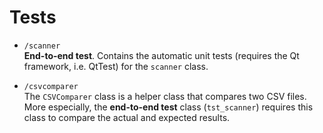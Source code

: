 # Tests

 - `/scanner`    
        **End-to-end test**.
        Contains the automatic unit tests (requires the Qt framework, i.e. QtTest) for the `scanner` class.

 - `/csvcomparer`     
        The `CSVComparer` class is a helper class that compares two CSV files.
        More especially, the **end-to-end test** class (`tst_scanner`) requires this class to compare the actual and expected results.

